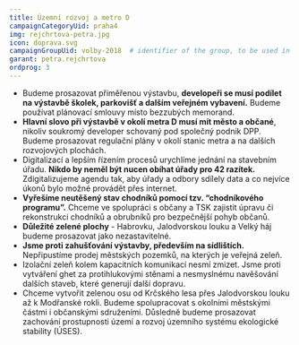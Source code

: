 ```yaml
---
title: Územní rozvoj a metro D 
campaignCategoryUid: praha4
img: rejchrtova-petra.jpg	
icon: doprava.svg
campaignGroupUid: volby-2018  # identifier of the group, to be used in program point
garant: petra.rejchrtova
ordprog: 3
---
```


* Budeme prosazovat přiměřenou výstavbu, **developeři se musí podílet na výstavbě školek, parkovišť a dalším veřejném vybavení.** Budeme používat plánovací smlouvy místo bezzubých memorand.
* **Hlavní slovo při výstavbě v okolí metra D musí mít město a občané**, nikoliv soukromý developer schovaný pod společný podnik DPP.  Budeme prosazovat regulační plány v okolí stanic metra a na dalších rozvojových plochách. 
* Digitalizací a lepším řízením procesů urychlíme jednání na stavebním úřadu. **Nikdo by neměl být nucen obíhat úřady pro 42 razítek.** Zdigitalizujeme agendu tak, aby úřady a odbory sdílely data a co nejvíce úkonů bylo možné provádět přes internet.
* **Vyřešíme neutěšený stav chodníků pomocí tzv. “chodníkového programu”.** Chceme ve spolupráci s občany a TSK zajistit úpravu či rekonstrukci chodníků a obrubníků pro bezpečnější pohyb občanů. 
* **Důležité zelené plochy** - Habrovku, Jalodvorskou louku a Velký háj budeme prosazovat jako nezastavitelné.
* **Jsme proti zahušťování výstavby, především na sídlištích.** Nepřipustíme prodej městských pozemků, na kterých je veřejná zeleň.
* Izolační zeleň kolem kapacitních komunikací nesmí zmizet. Jsme proti vytváření ghet za protihlukovými stěnami a nesmyslnému navěšování dalších staveb, které generují další dopravu.
* Chceme vytvořit zelenou osu od Krčského lesa přes Jalodvorskou louku až k Modřanské rokli. Budeme spolupracovat s okolními městskými částmi i občanskými sdruženími. Důsledně budeme prosazovat zachování prostupnosti území a rozvoj územního systému ekologické stability (ÚSES).

